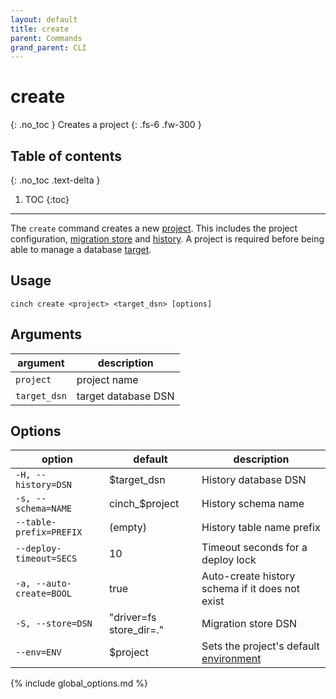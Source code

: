 ```yaml
---
layout: default
title: create
parent: Commands
grand_parent: CLI
---
```


# create
{: .no_toc }
Creates a project
{: .fs-6 .fw-300 }

## Table of contents
{: .no_toc .text-delta }

1. TOC
{:toc}
----

The `create` command creates a new [project](/concepts/project.html). This includes the project configuration, 
[migration store](/concepts/migration-store.html) and [history](/concepts/history.html). A project is required before 
being able to manage a database [target](/concepts/target.html).

## Usage
```text
cinch create <project> <target_dsn> [options]
```
## Arguments

| argument     | description         |
|--------------|---------------------|
| `project`    | project name        |
| `target_dsn` | target database DSN |

## Options

| option                   | default                 | description                                                          |
|--------------------------|-------------------------|----------------------------------------------------------------------|
| `-H, --history=DSN`      | $target_dsn             | History database DSN                                                 |
| `-s, --schema=NAME`      | cinch_$project          | History schema name                                                  |
| `--table-prefix=PREFIX`  | (empty)                 | History table name prefix                                            |
| `--deploy-timeout=SECS`  | 10                      | Timeout seconds for a deploy lock                                    |
| `-a, --auto-create=BOOL` | true                    | Auto-create history schema if it does not exist                      |
| `-S, --store=DSN`        | "driver=fs store_dir=." | Migration store DSN                                                  |
| `--env=ENV`              | $project                | Sets the project's default [environment](/concepts/environment.html) |
{% include global_options.md %}
